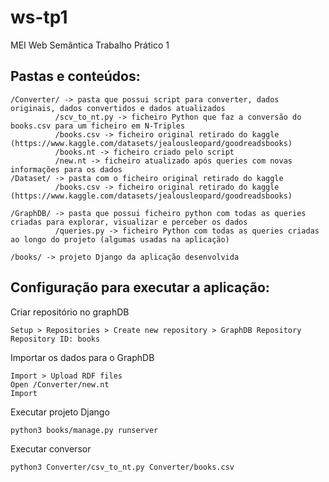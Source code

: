 # ws-tp1
MEI Web Semântica Trabalho Prático 1 

## Pastas e conteúdos:
```
/Converter/ -> pasta que possui script para converter, dados originais, dados convertidos e dados atualizados
          /scv_to_nt.py -> ficheiro Python que faz a conversão do books.csv para um ficheiro em N-Triples
          /books.csv -> ficheiro original retirado do kaggle (https://www.kaggle.com/datasets/jealousleopard/goodreadsbooks)
          /books.nt -> ficheiro criado pelo script
          /new.nt -> ficheiro atualizado após queries com novas informações para os dados
/Dataset/ -> pasta com o ficheiro original retirado do kaggle 
          /books.csv -> ficheiro original retirado do kaggle (https://www.kaggle.com/datasets/jealousleopard/goodreadsbooks)

/GraphDB/ -> pasta que possui ficheiro python com todas as queries criadas para explorar, visualizar e perceber os dados
          /queries.py -> ficheiro Python com todas as queries criadas ao longo do projeto (algumas usadas na aplicação)

/books/ -> projeto Django da aplicação desenvolvida
```

## Configuração para executar a aplicação:

Criar repositório no graphDB
```
Setup > Repositories > Create new repository > GraphDB Repository
Repository ID: books

```

Importar os dados para o GraphDB
```
Import > Upload RDF files
Open /Converter/new.nt
Import
```
Executar projeto Django
```bash
python3 books/manage.py runserver
```
Executar conversor
```bash
python3 Converter/csv_to_nt.py Converter/books.csv
```

          
